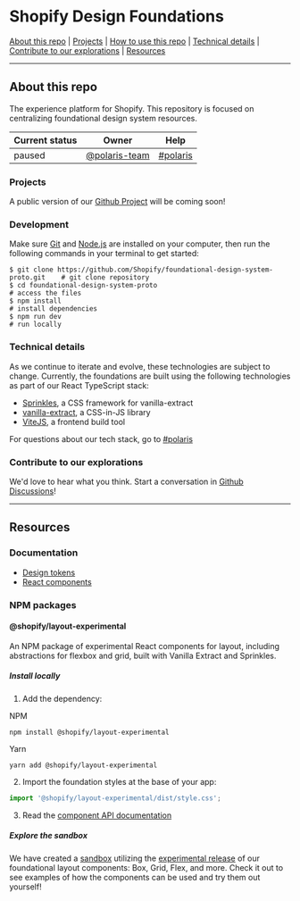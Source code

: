 # Shopify Design Foundations

[About this repo](#about-this-repo) | [Projects](#projects) | [How to use this repo](#how-to-use-this-repo) | [Technical details](#technical-details) | [Contribute to our explorations](#contribute-to-our-explorations) | [Resources](#resources)

---

## About this repo

The experience platform for Shopify. This repository is focused on centralizing foundational design system resources.

| Current status | Owner                                                                       | Help                                                               |
| -------------- | --------------------------------------------------------------------------- | ------------------------------------------------------------------ |
| paused         | [@polaris-team](https://github.com/orgs/Shopify/teams/polaris-team/members) | [#polaris](https://shopify.slack.com/app_redirect?channel=polaris) |

### Projects

A public version of our [Github Project](https://github.com/orgs/Shopify/projects/2250/views/5?type=beta) will be coming soon!

### Development

Make sure [Git](https://git-scm.com/downloads) and [Node.js](https://nodejs.org/en/) are installed on your computer, then run the following commands in your terminal to get started:

```shell
$ git clone https://github.com/Shopify/foundational-design-system-proto.git    # git clone repository
$ cd foundational-design-system-proto                                          # access the files
$ npm install                                                                  # install dependencies
$ npm run dev                                                                  # run locally
```

### Technical details

As we continue to iterate and evolve, these technologies are subject to change. Currently, the foundations are built using the following technologies as part of our React TypeScript stack:

- [Sprinkles](https://github.com/seek-oss/vanilla-extract/tree/master/packages/sprinkles), a CSS framework for vanilla-extract
- [vanilla-extract](https://vanilla-extract.style), a CSS-in-JS library
- [ViteJS](https://vitejs.dev), a frontend build tool

For questions about our tech stack, go to [#polaris](https://shopify.slack.com/app_redirect?channel=polaris)

### Contribute to our explorations

We'd love to hear what you think. Start a conversation in [Github Discussions](https://github.com/Shopify/polaris/discussions)!

---

## Resources

### Documentation

- [Design tokens](packages/tokens/README.md)
- [React components](packages/components/README.md)

### NPM packages

#### @shopify/layout-experimental

An NPM package of experimental React components for layout, including abstractions for flexbox and grid, built with Vanilla Extract and Sprinkles.

##### Install locally

1. Add the dependency:

NPM

```shell
npm install @shopify/layout-experimental
```

Yarn

```shell
yarn add @shopify/layout-experimental
```

2. Import the foundation styles at the base of your app:

```jsx
import '@shopify/layout-experimental/dist/style.css';
```

3. Read the [component API documentation](packages/components/README.md)

##### Explore the sandbox

We have created a [sandbox](https://codesandbox.io/s/layout-experimental-demo-wcxdj?file=/src/pages/index.js) utilizing the [experimental release](https://www.npmjs.com/package/@shopify/layout-experimental) of our foundational layout components: Box, Grid, Flex, and more. Check it out to see examples of how the components can be used and try them out yourself!

